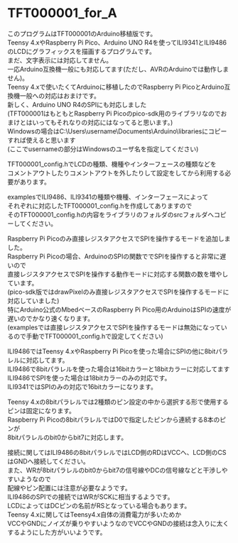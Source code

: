 # TFT000001_for_A

このプログラムはTFT000001のArduino移植版です。    
Teensy 4.xやRaspberry Pi Pico、Arduino UNO R4を使ってILI9341とILI9486のLCDにグラフィックスを描画するプログラムです。    
まだ、文字表示には対応してません。    
一応Arduino互換機一般にも対応してます(ただし、AVRのArduinoでは動作しません)。    
Teensy 4.xで使いたくてArduinoに移植したのでRaspberry Pi PicoとArduino互換機一般への対応はおまけです。    
新しく、Arduino UNO R4のSPIにも対応しました    
(TFT000001はもともとRaspberry Pi Picoのpico-sdk用のライブラリなのでおまけとはいってもそれなりの対応にはなってると思います。)    
Windowsの場合はC:\Users\username\Documents\Arduino\librariesにコピーすれば使えると思います    
(ここでusernameの部分はWindowsのユーザ名を指定してください)    
    
TFT000001_config.hでLCDの種類、機種やインターフェースの種類などを    
コメントアウトしたりコメントアウトを外したりして設定をしてから利用する必要があります。    
    
examplesでILI9486、ILI9341の種類や機種、インターフェースによって    
それぞれに対応したTFT000001_config.hを作成してありますので    
そのTFT000001_config.hの内容をライブラリのフォルダのsrcフォルダへコピーしてください。    
    
Raspberry Pi Picoのみ直接レジスタアクセスでSPIを操作するモードを追加しました。    
Raspberry Pi Picoの場合、ArduinoのSPIの関数ででSPIを操作すると非常に遅いので    
直接レジスタアクセスでSPIを操作する動作モードに対応する関数の数を増やしています。    
(pico-sdk版ではdrawPixelのみ直接レジスタアクセスでSPIを操作するモードに対応していました)    
特にArduino公式のMbedベースのRaspberry Pi Pico用のArduinoはSPIの速度が遅いのでかなり速くなります。    
(examplesでは直接レジスタアクセスでSPIを操作するモードは無効になっているので手動でTFT000001_config.hで設定してください)    
    
ILI9486ではTeensy 4.xやRaspberry Pi Picoを使った場合にSPIの他に8bitパラレルに対応してます。    
ILI9486で8bitパラレルを使った場合は16bitカラーと18bitカラーに対応してます    
ILI9486でSPIを使った場合は18bitカラーのみの対応です。    
ILI9341ではSPIのみの対応で16bitカラーになります。    
    
Teensy 4.xの8bitパラレルでは2種類のピン設定の中から選択する形で使用するピンは固定になります。    
Raspberry Pi Picoの8bitパラレルではD0で指定したピンから連続する8本のピンが    
8bitパラレルのbit0からbit7に対応します。    
    
接続に関してはILI9486の8bitパラレルではLCD側のRDはVCCへ、LCD側のCSはGNDへ接続してください。    
また、WRが8bitパラレルのbit0からbit7の信号線やDCの信号線などと干渉しやすいようなので    
配線やピン配置には注意が必要なようです。    
ILI9486のSPIでの接続ではWRがSCKに相当するようです。    
LCDによってはDCピンの名前がRSとなっている場合もあります。    
Teensy 4.xに関してはTeensy4.x自体の消費電力が多いためか    
VCCやGNDにノイズが乗りやすいようなのでVCCやGNDの接続は念入りに太くするようにした方がいいようです。    
